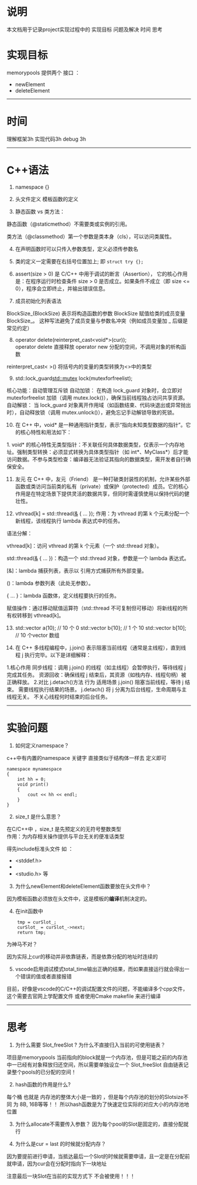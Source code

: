 # 说明

本文档用于记录project实现过程中的 实现目标  问题及解决  时间  思考


# 实现目标

memorypools 提供两个 接口 ：
- newElement 
- deleteElement
  

---
# 时间

理解框架3h
实现代码3h
debug 3h

---
# C++语法

1. namespace {}


2. 头文件定义 模板函数的定义


3. 静态函数 vs 类方法：

静态函数（@staticmethod）不需要类或实例的引用。

类方法（@classmethod）第一个参数是类本身（cls），可以访问类属性。


4. 在声明函数时可以只传入参数类型，定义必须传参数名


5. 类的定义一定需要在右括号位置加上;
   即 `struct try {};`

6. assert(size > 0) 是 C/C++ 中用于调试的断言（Assertion），
它的核心作用是：在程序运行时检查条件 size > 0 是否成立。如果条件不成立（即 size <= 0），程序会立即终止，并输出错误信息。



7. 成员初始化列表语法

BlockSize_(BlockSize)
表示将构造函数的参数 BlockSize 赋值给类的成员变量 BlockSize_。
这种写法避免了成员变量与参数名冲突（例如成员变量加 _ 后缀是常见约定）


8. operator delete(reinterpret_cast<void*>(cur));  
operator delete 直接释放 operator new 分配的空间，不调用对象的析构函数

reinterpret_cast< >() 将括号内的变量的类型转换为<>中的类型


9. std::lock_guard<std::mutex> lock(mutexforfreelist); 

核心功能：自动管理互斥锁
​自动加锁：
在构造 lock_guard 对象时，会立即对 mutexforfreelist 加锁（调用 mutex.lock()），确保当前线程独占访问共享资源。
​自动解锁：
当 lock_guard 对象离开作用域（如函数结束、代码块退出或异常抛出时），自动释放锁（调用 mutex.unlock()），​避免忘记手动解锁导致的死锁。



10. 在 C++ 中，void* 是一种 ​通用指针类型，表示“指向未知类型数据的指针”。它的核心特性和用法如下：

​1. void* 的核心特性
​无类型指针：不关联任何具体数据类型，仅表示一个内存地址。
​强制类型转换：必须显式转换为具体类型指针（如 int*、MyClass*）后才能访问数据。
​不参与类型检查：编译器无法验证其指向的数据类型，需开发者自行确保安全。


11. 友元
在 C++ 中，友元（Friend） 是一种打破类封装性的机制，允许某些外部函数或类访问当前类的私有（private）或保护（protected）成员。它的核心作用是在特定场景下提供灵活的数据共享，但同时需谨慎使用以保持代码的健壮性。


12. vthread[k] = std::thread([&]() { ... });
作用：为 vthread 的第 k 个元素分配一个新线程，该线程执行 lambda 表达式中的任务。

语法分解：

vthread[k]：访问 vthread 的第 k 个元素（一个 std::thread 对象）。

std::thread([&]() { ... })：构造一个 std::thread 对象，参数是一个 lambda 表达式。

[&]：lambda 捕获列表，表示以 引用方式捕获所有外部变量。

()：lambda 参数列表（此处无参数）。

{ ... }：lambda 函数体，定义线程要执行的任务。

赋值操作：通过移动赋值运算符（std::thread 不可复制但可移动）将新线程的所有权转移到 vthread[k]。


13. std::vector<int> a(10);   // 10 个 0
    std::vector<int> b{10};   // 1 个 10
    std::vector<int> b[10];   // 10 个vector<int> 数组



14. 在 C++ 多线程编程中，j.join() 表示 ​阻塞当前线程（通常是主线程），直到线程 j 执行完毕。以下是详细解释：

1.核心作用
​同步线程：调用 j.join() 的线程（如主线程）会暂停执行，等待线程 j 完成其任务。
​资源回收：确保线程 j 结束后，其资源（如栈内存、线程句柄）被正确释放。
2.对比 j.detach()
​方法	​行为	​适用场景
j.join()	阻塞当前线程，等待 j 结束。	需要线程执行结果的场景。
j.detach()	将 j 分离为后台线程，生命周期与主线程无关。	不关心线程何时结束的后台任务。




---
# 实验问题

1. 如何定义namespace？

c++中有内置的namespace 关键字 直接类似于结构体一样去 定义即可

```
namespace mynamespace 
{
    int hh = 0;
    void print()
    {
        cout << hh << endl;
    }
}
```

2. size_t 是什么意思？

在C/C++中 ，size_t 是先预定义的无符号整数类型  
作用：为内存相关操作提供与平台无关的便准话类型

得先include标准头文件 如 ：
- <stddef.h>
- <cstddef>
- <studio.h>
等


3. 为什么newElement和deleteElement函数要放在头文件中？

因为模板函数必须放在头文件中，这是模板的**编译**机制决定的。


4. 在init函数中
```
    tmp = curSlot_;
    curSlot_ = curSlot_->next;
    return tmp;
```
为神马不对？

因为实际上cur的移动并非依靠链表，而是依靠分配的地址时连续的 



5. vscode启用调试模式total_time输出正确的结果，而如果直接运行就会得出一个错误的值或者直接报错

目前，好像是vscode的C/C++的调试配置文件的问题，不能编译多个cpp文件，这个需要去官网上学配置文件  或者使用Cmake makefile 来进行编译





---
# 思考


1. 为什么需要 Slot_freeSlot ? 为什么不直接归入当前的可使用链表？

项目是memorypools 当前指向的block就是一个内存池，但是可能之前的内存池中一已经有对象释放归还空间，所以需要单独设立一个 Slot_freeSlot 自由链表记录整个pools的已分配的空间！



2. hash函数的作用是什么?

每个桶 也就是 内存池的整体大小是一致的 ，但是每个内存池的划分的Slotsize不同 为 8B, 16B等等！！
所以hash函数是为了快速定位实际的对应大小的内存池地位置



3. 为什么allocate不需要传入参数？
因为每个pool的Slot是固定的，直接分配就行



4. 为什么是cur = last 的时候就分配内存？

因为要提前进行申请，当抵达最后一个Slot的时候就需要申请，且一定是在分配前就申请，因为cur会在分配时指向下一块地址

注意最后一块Slot在当前的实现方式下 不会被使用！！！